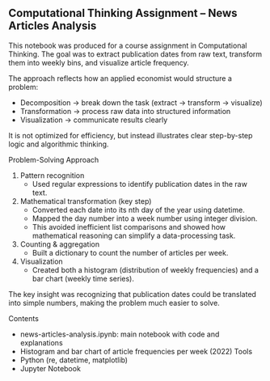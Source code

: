 ## Computational Thinking Assignment – News Articles Analysis

This notebook was produced for a course assignment in Computational Thinking. The goal was to extract publication dates from raw text, transform them into weekly bins, and visualize article frequency.

The approach reflects how an applied economist would structure a problem:
* Decomposition → break down the task (extract → transform → visualize)
* Transformation → process raw data into structured information
* Visualization → communicate results clearly

It is not optimized for efficiency, but instead illustrates clear step-by-step logic and algorithmic thinking.

Problem-Solving Approach

1. Pattern recognition
   * Used regular expressions to identify publication dates in the raw text.
2. Mathematical transformation (key step)
   * Converted each date into its nth day of the year using datetime.
   * Mapped the day number into a week number using integer division.
   * This avoided inefficient list comparisons and showed how mathematical reasoning can simplify a data-processing task.
4. Counting & aggregation
   * Built a dictionary to count the number of articles per week.
5. Visualization
   * Created both a histogram (distribution of weekly frequencies) and a bar chart (weekly time series).

The key insight was recognizing that publication dates could be translated into simple numbers, making the problem much easier to solve.

Contents
* news-articles-analysis.ipynb: main notebook with code and explanations
* Histogram and bar chart of article frequencies per week (2022)
Tools
* Python (re, datetime, matplotlib)
* Jupyter Notebook
